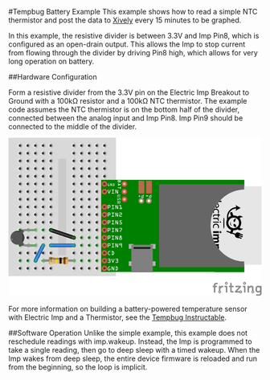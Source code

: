 #Tempbug Battery Example
This example shows how to read a simple NTC thermistor and post the data to [Xively](https://xively.com/) every 15 minutes to be graphed.

In this example, the resistive divider is between 3.3V and Imp Pin8, which is configured as an open-drain output. This allows the Imp to stop current from flowing through the divider by driving Pin8 high, which allows for very long operation on battery.

##Hardware Configuration

Form a resistive divider from the 3.3V pin on the Electric Imp Breakout to Ground with a 100kΩ resistor and a 100kΩ NTC thermistor. The example code assumes the NTC thermistor is on the bottom half of the divider, connected between the analog input and Imp Pin8. Imp Pin9 should be connected to the middle of the divider.

<img class="img-rounded" src="tempbug_battery_100k.png" width="600">

For more information on building a battery-powered temperature sensor with Electric Imp and a Thermistor, see the [Tempbug Instructable](http://www.instructables.com/id/TempBug-internet-connected-thermometer/).


##Software Operation
Unlike the simple example, this example does not reschedule readings with imp.wakeup. Instead, the Imp is programmed to take a single reading, then go to deep sleep with a timed wakeup. When the Imp wakes from deep sleep, the entire device firmware is reloaded and run from the beginning, so the loop is implicit.
